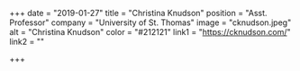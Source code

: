 +++
date = "2019-01-27"
title = "Christina Knudson"
position = "Asst. Professor"
company = "University of St. Thomas"
image = "cknudson.jpeg"
alt = "Christina Knudson"
color = "#212121"
link1 = "https://cknudson.com/"
link2 = ""

+++
